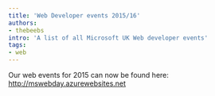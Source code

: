 ```yaml
---
title: 'Web Developer events 2015/16'
authors:
- thebeebs
intro: 'A list of all Microsoft UK Web developer events'
tags:
- web
---
```


Our web events for 2015  can now be found here: http://mswebday.azurewebsites.net
